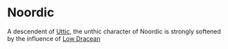 # Noordic
A descendent of [Uttic](uttic.md), the unthic character of Noordic is strongly softened by the influence of [Low Dracean](dracean#low-dracean)